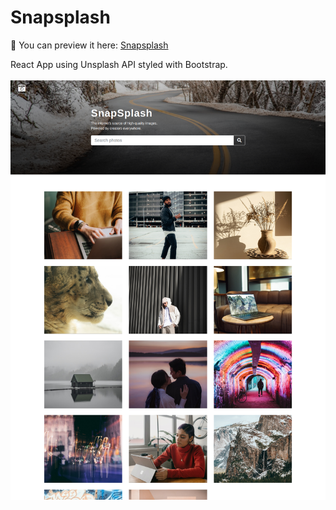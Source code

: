# Snapsplash

💾 You can preview it here: [Snapsplash](https://snapsplash-react.netlify.app/)

React App using Unsplash API styled with Bootstrap.
<br>
<br>
<img src="https://github.com/lyndoncortez/batch5-activities/blob/main/React-Snapsplash/Screenshot.png?raw=true">
